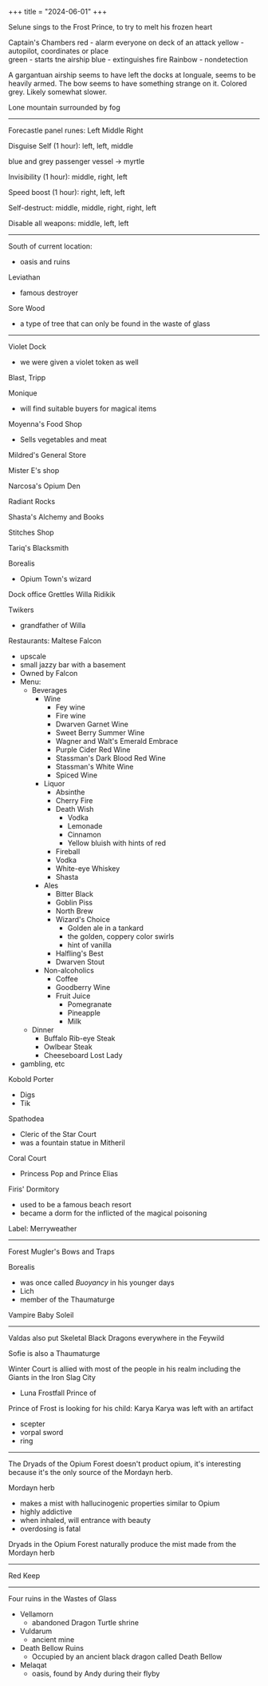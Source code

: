 +++
title = "2024-06-01"
+++

Selune sings to the Frost Prince, to try to melt his frozen heart

Captain's Chambers
red - alarm everyone on deck of an attack
yellow - autopilot, coordinates or place                        
green - starts tne airship
blue - extinguishes fire
Rainbow - nondetection

A gargantuan airship seems to have left the docks at Ionguale, seems to be heavily armed. The bow seems to have something strange on it. Colored grey. Likely somewhat slower.

Lone mountain surrounded by fog

___
Forecastle panel runes:
Left
Middle
Right

Disguise Self (1 hour):
left, left, middle

blue and grey passenger vessel -> myrtle 

Invisibility (1 hour):
middle, right, left

Speed boost (1 hour):
right, left, left

Self-destruct:
middle, middle, right, right, left

Disable all weapons:
middle, left, left


___

South of current location:
  - oasis and ruins
  

Leviathan
  - famous destroyer


Sore Wood
  - a type of tree that can only be found in the waste of glass


___

Violet Dock
  - we were given a violet token as well

Blast, Tripp

Monique
 - will find suitable buyers for magical items

Moyenna's Food Shop
  - Sells vegetables and meat

Mildred's General Store

Mister E's shop

Narcosa's Opium Den

Radiant Rocks

Shasta's Alchemy and Books

Stitches Shop

Tariq's Blacksmith

Borealis
  - Opium Town's wizard

Dock office
Grettles
Willa
Ridikik

Twikers 
  - grandfather of Willa

Restaurants:
  Maltese Falcon
  - upscale
  - small jazzy bar with a basement
  - Owned by Falcon
  - Menu:
    - Beverages
      - Wine
        - Fey wine
        - Fire wine
        - Dwarven Garnet Wine
        - Sweet Berry Summer Wine
        - Wagner and Walt's Emerald Embrace
        - Purple Cider Red Wine
        - Stassman's Dark Blood Red Wine
        - Stassman's White Wine
        - Spiced Wine
      - Liquor
        - Absinthe
        - Cherry Fire
        - Death Wish
          - Vodka
          - Lemonade
          - Cinnamon
          - Yellow bluish with hints of red
        - Fireball
        - Vodka
        - White-eye Whiskey
        - Shasta
      - Ales
        - Bitter Black
        - Goblin Piss
        - North Brew
        - Wizard's Choice
          - Golden ale in a tankard
          - the golden, coppery color swirls
          - hint of vanilla
        - Halfling's Best
        - Dwarven Stout
      - Non-alcoholics
        - Coffee
        - Goodberry Wine
        - Fruit Juice
          - Pomegranate
          - Pineapple
          - Milk 
    - Dinner
      - Buffalo Rib-eye Steak
      - Owlbear Steak
      - Cheeseboard
  Lost Lady
  - gambling, etc

Kobold Porter
  - Digs
  - Tik

Spathodea
  - Cleric of the Star Court
  - was a fountain statue in Mitheril


Coral Court
  - Princess Pop and Prince Elias


Firis' Dormitory
  - used to be a famous beach resort
  - became a dorm for the inflicted of the magical poisoning


Label: Merryweather

___

Forest
Mugler's Bows and Traps


Borealis
  - was once called *Buoyancy* in his younger days
  - Lich
  - member of the Thaumaturge


Vampire Baby Soleil

___

Valdas also put Skeletal Black Dragons everywhere in the Feywild

Sofie is also a Thaumaturge

Winter Court is allied with most of the people in his realm including the Giants in the Iron Slag City
  - Luna Frostfall
Prince of 


Prince of Frost is looking for his child: Karya
Karya was left with an artifact
 - scepter
 - vorpal sword
 - ring
___

The Dryads of the Opium Forest doesn't product opium, it's interesting because it's the only source of the Mordayn herb.

Mordayn herb
  - makes a mist with hallucinogenic properties similar to Opium
  - highly addictive
  - when inhaled, will entrance with beauty
  - overdosing is fatal

Dryads in the Opium Forest naturally produce the mist made from the 
Mordayn herb

___

Red Keep

___

Four ruins in the Wastes of Glass
 - Vellamorn
   - abandoned Dragon Turtle shrine
 - Vuldarum
   - ancient mine
 - Death Bellow Ruins
   - Occupied by an ancient black dragon called Death Bellow
 - Melaqat
   - oasis, found by Andy during their flyby

